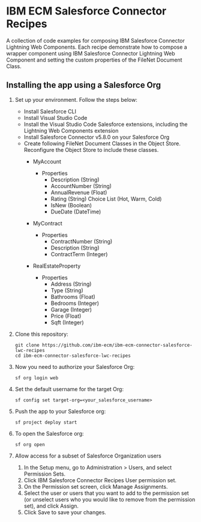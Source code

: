 # IBM ECM Salesforce Connector Recipes

A collection of code examples for composing IBM Salesforce Connector Lightning Web Components. Each recipe demonstrate how to compose a wrapper component using IBM Salesforce Connector Lightning Web Component and setting the custom properties of the FileNet Document Class.

## Installing the app using a Salesforce Org

1. Set up your environment. Follow the steps below:

    - Install Salesforce CLI
    - Install Visual Studio Code
    - Install the Visual Studio Code Salesforce extensions, including the Lightning Web Components extension
    - Install Salesforce Connector v5.8.0 on your Salesforce Org
    - Create following FileNet Document Classes in the Object Store. Reconfigure the Object Store to include these classes. 
       - MyAccount
           - Properties
               - Description   (String)
               - AccountNumber (String)
               - AnnualRevenue (Float)
               - Rating        (String) Choice List (Hot, Warm, Cold)
               - IsNew         (Boolean)
               - DueDate       (DateTime)

       - MyContract
           - Properties
               - ContractNumber (String)
               - Description    (String)
               - ContractTerm   (Integer)

       - RealEstateProperty
           - Properties
               - Address   (String)
               - Type      (String)
               - Bathrooms (Float)
               - Bedrooms  (Integer)
               - Garage    (Integer)
               - Price     (Float)
               - Sqft      (Integer)               
              
2. Clone this repository:
   ```
   git clone https://github.com/ibm-ecm/ibm-ecm-connector-salesforce-lwc-recipes
   cd ibm-ecm-connector-salesforce-lwc-recipes
   ```

3. Now you need to authorize your Salesforce Org:
   ```
   sf org login web
   ```

4. Set the default username for the target Org:
   ```
   sf config set target-org=<your_salesforce_username>
   ```

5. Push the app to your Salesforce org:
   ```
   sf project deploy start
   ```

6. To open the Salesforce org:
   ```
   sf org open
   ```

7. Allow access for a subset of Salesforce Organization users
   1. In the Setup menu, go to Administration > Users, and select Permission Sets.
   2. Click IBM Salesforce Connector Recipes User permission set.
   3. On the Permission set screen, click Manage Assignments.
   4. Select the user or users that you want to add to the permission set (or unselect users who you would like to remove from the permission set), and click Assign.
   5. Click Save to save your changes.

